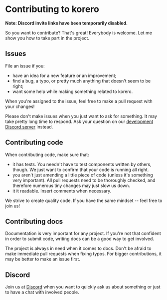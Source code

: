 # Contributing to korero

**Note: Discord invite links have been temporarily disabled.**

So you want to contribute? That's great!
Everybody is welcome. Let me show you how to take part in the project.

## Issues
File an issue if you:
  - have an idea for a new feature or an improvement;
  - find a bug, a typo, or pretty much anything that doesn't seem to be right;
  - want some help while making something related to korero.

When you're assigned to the issue, feel free to make a pull request with your changes!

Please don't make issues when you just want to ask for something. It may take pretty long time to respond.
Ask your question on our [development Discord server](https://discord.gg/QasuFgX) instead.

## Contributing code
When contributing code, make sure that:
  - it has tests. You needn't have to test components written by others, though.
    We just want to confirm that your code is running all right.
  - you aren't just amending a little piece of code (unless it's something very important).
    All pull requests need to be thoroughly checked, and therefore numerous tiny changes may just slow us down.
  - it it readable. Insert comments when necessary.

We strive to create quality code. If you have the same mindset -- feel free to join us!

## Contributing docs
Documentation is very important for any project. If you're not that confident in order to submit code,
writing docs can be a good way to get involved. 

The project is always in need when it comes to docs. Don't be afraid to make immediate pull requests
when fixing typos. For bigger contributions, it may be better to make an issue first.

## Discord
Join us at [Discord](https://discord.gg/QasuFgX) when you want to quickly ask us about something or just
to have a chat with involved people.
